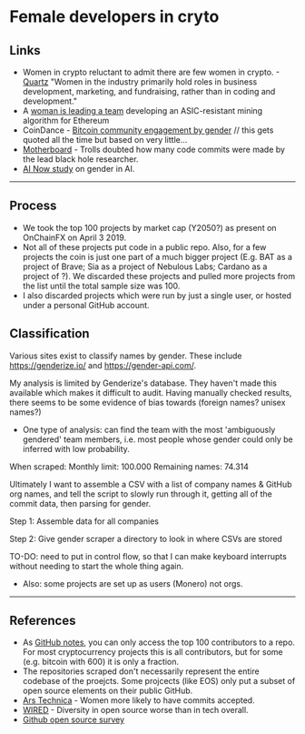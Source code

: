 # Female developers in cryto

## Links
* Women in crypto reluctant to admit there are few women in crypto. -[Quartz](https://qz.com/1262167/the-first-rule-of-being-a-woman-in-crypto-is-you-do-not-talk-about-being-a-woman-in-crypto/)
  "Women in the industry primarily hold roles in business development, marketing, and fundraising, rather than in coding and development."
* A [woman is leading a team](https://www.wired.com/story/fight-over-specialized-chips-threatens-ethereum-split/) developing an ASIC-resistant mining algorithm for Ethereum
* CoinDance - [Bitcoin community engagement by gender](https://coin.dance/stats/gender) // this gets quoted all the time but based on very little...
* [Motherboard](https://motherboard.vice.com/en_us/article/8xz9yk/the-sexist-trolls-doubting-black-hole-researcher-katie-bouman-need-to-learn-to-code) - Trolls doubted how many code commits were made by the lead black hole researcher.
* [AI Now study](http://fortune.com/2019/04/23/artificial-intelligence-diversity-crisis/) on gender in AI.

-----

## Process

* We took the top 100 projects by market cap (Y2050?) as present on OnChainFX on April 3 2019.
* Not all of these projects put code in a public repo. Also, for a few projects the coin is just one part of a much bigger project (E.g. BAT as a project of Brave; Sia as a project of Nebulous Labs; Cardano as a project of ?). We discarded these projects and pulled more projects from the list until the total sample size was 100.
* I also discarded projects which were run by just a single user, or hosted under a personal GitHub account.



## Classification
Various sites exist to classify names by gender. These include https://genderize.io/ and https://gender-api.com/.

My analysis is limited by Genderize's database. They haven't made this available which makes it difficult to audit. Having manually checked results, there seems to be some evidence of bias towards (foreign names? unisex names?)

* One type of analysis: can find the team with the most 'ambiguously gendered' team members, i.e. most people whose gender could only be inferred with low probability.

When scraped:
Monthly limit: 100.000
Remaining names: 74.314


Ultimately I want to assemble a CSV with a list of company names & GitHub org names, and tell the script to slowly run through it, getting all of the commit data, then parsing for gender.

Step 1: Assemble data for all companies

Step 2: Give gender scraper a directory to look in where CSVs are stored


TO-DO: need to put in control flow, so that I can make keyboard interrupts without needing to start the whole thing again.

* Also: some projects are set up as users (Monero) not orgs. 

---
## References


* As [GitHub notes](https://help.github.com/en/articles/viewing-contribution-activity-in-a-repository), you can only access the top 100 contributors to a repo. For most cryptocurrency projects this is all contributors, but for some (e.g. bitcoin with 600) it is only a fraction.
* The repositories scraped don't necessarily represent the entire codebase of the proejcts. Some projcects (like EOS) only put a subset of open source elements on their public GitHub.
* [Ars Technica](https://arstechnica.com/information-technology/2016/02/data-analysis-of-github-contributions-reveals-unexpected-gender-bias/) - Women more likely to have commits accepted.
* [WIRED](https://www.wired.com/2017/06/diversity-open-source-even-worse-tech-overall/) - Diversity in open source worse than in tech overall. 
* [Github open source survey](https://opensourcesurvey.org/2017/)